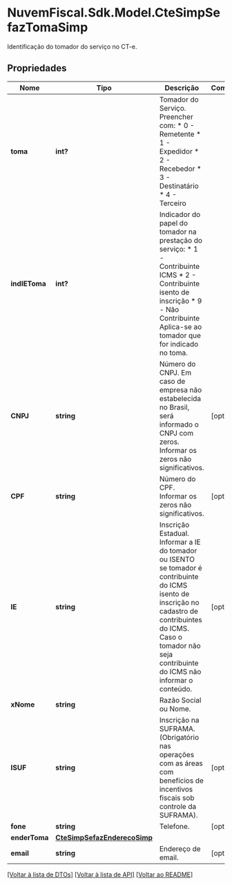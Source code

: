 # NuvemFiscal.Sdk.Model.CteSimpSefazTomaSimp
Identificação do tomador do serviço no CT-e.

## Propriedades

Nome | Tipo | Descrição | Comentários
------------ | ------------- | ------------- | -------------
**toma** | **int?** | Tomador do Serviço.  Preencher com:  * 0 - Remetente  * 1 - Expedidor  * 2 - Recebedor  * 3 - Destinatário  * 4 - Terceiro | 
**indIEToma** | **int?** | Indicador do papel do tomador na prestação do serviço:  * 1 - Contribuinte ICMS  * 2 - Contribuinte isento de inscrição  * 9 - Não Contribuinte  Aplica-se ao tomador que for indicado no toma. | 
**CNPJ** | **string** | Número do CNPJ.  Em caso de empresa não estabelecida no Brasil, será informado o CNPJ com zeros.  Informar os zeros não significativos. | [optional] 
**CPF** | **string** | Número do CPF.  Informar os zeros não significativos. | [optional] 
**IE** | **string** | Inscrição Estadual.  Informar a IE do tomador ou ISENTO se tomador é contribuinte do ICMS isento de inscrição no cadastro de contribuintes do ICMS. Caso o tomador não seja contribuinte do ICMS não informar o conteúdo. | [optional] 
**xNome** | **string** | Razão Social ou Nome. | 
**ISUF** | **string** | Inscrição na SUFRAMA.  (Obrigatório nas operações com as áreas com benefícios de incentivos fiscais sob controle da SUFRAMA). | [optional] 
**fone** | **string** | Telefone. | [optional] 
**enderToma** | [**CteSimpSefazEnderecoSimp**](CteSimpSefazEnderecoSimp.md) |  | 
**email** | **string** | Endereço de email. | [optional] 

[[Voltar à lista de DTOs]](../README.md#documentation-for-models) [[Voltar à lista de API]](../README.md#documentation-for-api-endpoints) [[Voltar ao README]](../README.md)

